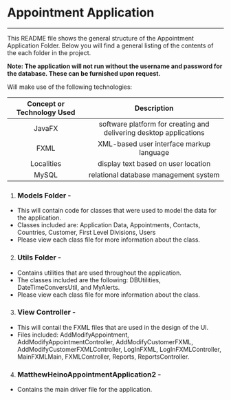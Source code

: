 # Appointment Application
***
<p>This README file shows the general structure of the Appointment Application Folder.  Below you will find a general listing of the contents of the each folder in the project.
</p> 
<b>Note: The application will not run without the username and password for the database.  These can be furnished upon request.</b>

<p>Will make use of the following technologies:</p>

**Concept or Technology Used**|**Description**
:-----:|:-----:
JavaFX| software platform for creating and delivering desktop applications
FXML | XML-based user interface markup language
Localities | display text based on user location
MySQL | relational database management system


1. ### Models Folder - 
 * This will contain code for classes that were used to model the data for the application.
 * Classes included are: Application Data, Appointments, Contacts, Countries, Customer, First Level Divisions, Users
 * Please view each class file for more information about the class.
2. ### Utils Folder -
 *  Contains utilities that are used throughout the application.
 *  The classes included are the following: DBUtilities, DateTimeConversUtil, and MyAlerts. 
 *  Please view each class file for more information about the class.
3. ### View Controller -
 * This will contail the FXML files that are used in the design of the UI.
 *  Files included: AddModifyAppointment, AddModifyAppointmentController, AddModifyCustomerFXML, AddModifyCustomerFXMLController, LogInFXML, LogInFXMLController, MainFXMLMain, FXMLController, Reports, ReportsController.
 4. ### MatthewHeinoAppointmentApplication2 -
  * Contains the main driver file for the application.
